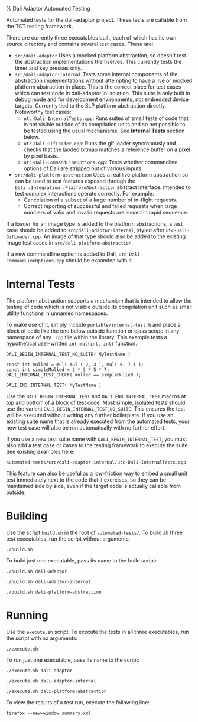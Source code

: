 % Dali Adaptor Automated Testing

Automated tests for the dali-adaptor project. These tests are callable from the
TCT testing framework.

There are currently three executables built, each of which has its own source
directory and contains several test cases. These are:

*   `src/dali-adaptor`
    Uses a mocked platform abstraction, so doesn't test the abstraction
    implementations themselves.
    This currently tests the timer and key presses only.
*   `src/dali-adaptor-internal`
    Tests some internal components of the abstraction implementations without
    attempting to have a live or mocked platform abstraction in place.
    This is the correct place for test cases which can test code in dali-adaptor
    in isolation.
    This suite is only built in debug mode and for development environments,
    not embedded device targets.
    Currently tied to the SLP platform abstraction directly.
    Noteworthy test cases:
    *   `utc-Dali-InternalTests.cpp`: Runs suites of small tests of code
        that is not visible outside of its compilation units and so not
        possible to be tested using the usual mechanisms.
        See **Internal Tests** section below.
    *   `utc-Dali-GifLoader.cpp`: Runs the gif loader syncronously and checks
        that the laoded bitmap matches a reference buffer on a pixel by pixel
        basis.
    *   `utc-Dali-CommandLineOptions.cpp`: Tests whether commandline options of
        Dali are stripped out of various inputs.
*   `src/dali-platform-abstraction`
    Uses a real live platform abstraction so can be used to test features
    exposed through the `Dali::Integration::PlatformAbstraction` abstract
    interface.
    Intended to test complex interactions operate correctly.
    For example:
    *   Cancelation of a subset of a large number of in-flight
        requests.
    *   Correct reporting of successful and failed requests when large numbers
        of valid and invalid requests are issued in rapid sequence.

If a loader for an image type is added to the platform abstractions, a test case
should be added to `src/dali-adaptor-internal`, styled after
`utc-Dali-GifLoader.cpp`. An image of that type should also be added to the
 existing image test cases in `src/dali-platform-abstraction`.

If a new commandline option is added to Dali, `utc-Dali-CommandLineOptions.cpp`
should be expanded with it.

Internal Tests
==============

The platform abstraction supports a mechanism that is intended to allow
the testing of code which is not visible outside its compilation unit
such as small utility functions in unnamed namespaces.

To make use of it, simply include `portable/internal-test.h`
and place a block of code like the one below outside function or class
scope in any namespace of any `.cpp` file within the library.
This example tests a hypothetical user-written `int mul(int, int)` function.

    DALI_BEGIN_INTERNAL_TEST_NO_SUITE( MyTestName )
    
    const int mulled = mul( mul ( 2, 3 ), mul( 5, 7 ) );
    const int simpleMulled = 2 * 3 * 5 * 7;
    DALI_INTERNAL_TEST_CHECK( mulled == simpleMulled );
    
    DALI_END_INTERNAL_TEST( MyTestName )

Use the `DALI_BEGIN_INTERNAL_TEST` and `DALI_END_INTERNAL_TEST` macros at
top and bottom of a block of test code.
Most simple, isolated tests should use the
variant `DALI_BEGIN_INTERNAL_TEST_NO_SUITE`. This ensures the test will be
executed without writing any further boilerplate. If you use an existing
suite name that is already executed from the automated tests, your new test
case will also be run automatically with no further effort.

If you use a new test suite name with `DALI_BEGIN_INTERNAL_TEST`, you must
also add a test case or cases to the testing framework to execute the suite.
See existing examples here:

    automated-tests/src/dali-adaptor-internal/utc-Dali-InternalTests.cpp

This feature can also be useful as a low-friction way to embed a small
unit test immediately next to the code that it exercises, so they can be
maintained side by side, even if the target code is actually callable
from outside.

Building
========

Use the script `build.sh` in the root of `automated-tests/`.
To build all three test executables, run the script without arguments:

    ./build.sh

To build just one executable, pass its name to the build script:

    ./build.sh dali-adaptor

    ./build.sh dali-adaptor-internal

    ./build.sh dali-platform-abstraction

Running
=======

Use the `execute.sh` script. To execute the tests in all three executables, run the script with no arguments:

    ./execute.sh

To run just one executable, pass its name to the script:

    ./execute.sh dali-adaptor

    ./execute.sh dali-adaptor-internal

    ./execute.sh dali-platform-abstraction

To view the results of a test run, execute the following line:

    firefox --new-window summary.xml
